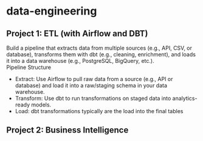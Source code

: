 # data-engineering

<h2>Project 1: ETL (with Airflow and DBT)</h2>
<span>
Build a pipeline that extracts data from multiple sources (e.g., API, CSV, or database), transforms them with dbt (e.g., cleaning, enrichment), and loads it into a data warehouse (e.g., PostgreSQL, BigQuery, etc.).
</span><br>
<span>Pipeline Structure</span>
<ul>
    <li>Extract: Use Airflow to pull raw data from a source (e.g., API or database) and load it into a raw/staging schema in your data warehouse.</li>
    <li>Transform: Use dbt to run transformations on staged data into analytics-ready models.</li>
    <li>Load: dbt transformations typically are the load into the final tables</li>
</ul>

<h2>Project 2: Business Intelligence</h2>